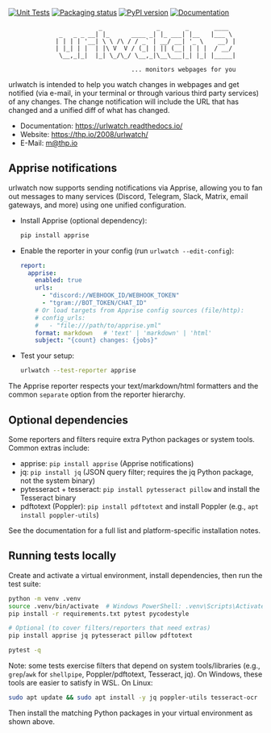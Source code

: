 [![Unit Tests](https://github.com/thp/urlwatch/actions/workflows/unit-tests.yml/badge.svg)](https://github.com/thp/urlwatch/actions/workflows/unit-tests.yml)
[![Packaging status](https://repology.org/badge/tiny-repos/urlwatch.svg)](https://repology.org/metapackage/urlwatch/versions)
[![PyPI version](https://badge.fury.io/py/urlwatch.svg)](https://badge.fury.io/py/urlwatch)
[![Documentation](https://readthedocs.org/projects/urlwatch/badge/?version=latest&style=flat)](https://urlwatch.readthedocs.io/en/latest/)


```
                         _               _       _       ____
              _   _ _ __| |_      ____ _| |_ ___| |__   |___ \
             | | | | '__| \ \ /\ / / _` | __/ __| '_ \    __) |
             | |_| | |  | |\ V  V / (_| | || (__| | | |  / __/
              \__,_|_|  |_| \_/\_/ \__,_|\__\___|_| |_| |_____|

                                  ... monitors webpages for you
```

urlwatch is intended to help you watch changes in webpages and get notified
(via e-mail, in your terminal or through various third party services) of any
changes. The change notification will include the URL that has changed and
a unified diff of what has changed.

* Documentation: https://urlwatch.readthedocs.io/
* Website: https://thp.io/2008/urlwatch/
* E-Mail: m@thp.io

## Apprise notifications

urlwatch now supports sending notifications via Apprise, allowing you to fan out messages to many services
(Discord, Telegram, Slack, Matrix, email gateways, and more) using one unified configuration.

- Install Apprise (optional dependency):

  ```bash
  pip install apprise
  ```

- Enable the reporter in your config (run `urlwatch --edit-config`):

  ```yaml
  report:
    apprise:
      enabled: true
      urls:
        - "discord://WEBHOOK_ID/WEBHOOK_TOKEN"
        - "tgram://BOT_TOKEN/CHAT_ID"
      # Or load targets from Apprise config sources (file/http):
      # config_urls:
      #   - "file:///path/to/apprise.yml"
      format: markdown   # 'text' | 'markdown' | 'html'
      subject: "{count} changes: {jobs}"
  ```

- Test your setup:

  ```bash
  urlwatch --test-reporter apprise
  ```

The Apprise reporter respects your text/markdown/html formatters and the common `separate` option from the
reporter hierarchy.

## Optional dependencies

Some reporters and filters require extra Python packages or system tools. Common extras include:

- apprise: `pip install apprise` (Apprise notifications)
- jq: `pip install jq` (JSON query filter; requires the jq Python package, not the system binary)
- pytesseract + tesseract: `pip install pytesseract pillow` and install the Tesseract binary
- pdftotext (Poppler): `pip install pdftotext` and install Poppler (e.g., `apt install poppler-utils`)

See the documentation for a full list and platform-specific installation notes.

## Running tests locally

Create and activate a virtual environment, install dependencies, then run the test suite:

```bash
python -m venv .venv
source .venv/bin/activate  # Windows PowerShell: .venv\Scripts\Activate.ps1
pip install -r requirements.txt pytest pycodestyle

# Optional (to cover filters/reporters that need extras)
pip install apprise jq pytesseract pillow pdftotext

pytest -q
```

Note: some tests exercise filters that depend on system tools/libraries (e.g., `grep`/`awk` for `shellpipe`,
Poppler/pdftotext, Tesseract, jq). On Windows, these tools are easier to satisfy in WSL. On Linux:

```bash
sudo apt update && sudo apt install -y jq poppler-utils tesseract-ocr
```

Then install the matching Python packages in your virtual environment as shown above.
